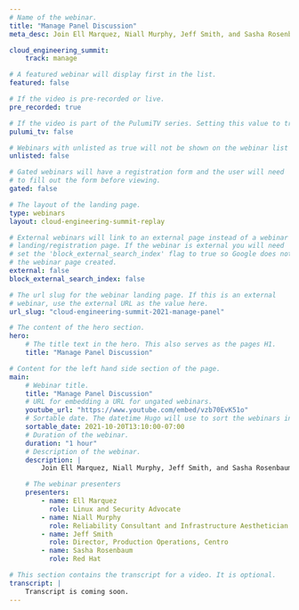 ```yaml
---
# Name of the webinar.
title: "Manage Panel Discussion"
meta_desc: Join Ell Marquez, Niall Murphy, Jeff Smith, and Sasha Rosenbaum as they discuss topics related to Cloud Engineering.

cloud_engineering_summit:
    track: manage

# A featured webinar will display first in the list.
featured: false

# If the video is pre-recorded or live.
pre_recorded: true

# If the video is part of the PulumiTV series. Setting this value to true will list the video in the "PulumiTV" section.
pulumi_tv: false

# Webinars with unlisted as true will not be shown on the webinar list
unlisted: false

# Gated webinars will have a registration form and the user will need
# to fill out the form before viewing.
gated: false

# The layout of the landing page.
type: webinars
layout: cloud-engineering-summit-replay

# External webinars will link to an external page instead of a webinar
# landing/registration page. If the webinar is external you will need
# set the 'block_external_search_index' flag to true so Google does not index
# the webinar page created.
external: false
block_external_search_index: false

# The url slug for the webinar landing page. If this is an external
# webinar, use the external URL as the value here.
url_slug: "cloud-engineering-summit-2021-manage-panel"

# The content of the hero section.
hero:
    # The title text in the hero. This also serves as the pages H1.
    title: "Manage Panel Discussion"

# Content for the left hand side section of the page.
main:
    # Webinar title.
    title: "Manage Panel Discussion"
    # URL for embedding a URL for ungated webinars.
    youtube_url: "https://www.youtube.com/embed/vzb70EvK51o"
    # Sortable date. The datetime Hugo will use to sort the webinars in date order.
    sortable_date: 2021-10-20T13:10:00-07:00
    # Duration of the webinar.
    duration: "1 hour"
    # Description of the webinar.
    description: |
        Join Ell Marquez, Niall Murphy, Jeff Smith, and Sasha Rosenbaum as they discuss topics related to Cloud Engineering.

    # The webinar presenters
    presenters:
        - name: Ell Marquez
          role: Linux and Security Advocate
        - name: Niall Murphy
          role: Reliability Consultant and Infrastructure Aesthetician
        - name: Jeff Smith
          role: Director, Production Operations, Centro
        - name: Sasha Rosenbaum
          role: Red Hat

# This section contains the transcript for a video. It is optional.
transcript: |
    Transcript is coming soon.
---
```

